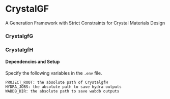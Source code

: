# CrystalGF
A Generation Framework with Strict Constraints for Crystal Materials Design

### CrystalgfG


### CrystalgfH

#### Dependencies and Setup

Specify the following variables in the `.env` file.

```
PROJECT_ROOT: the absolute path of CrystalgfH
HYDRA_JOBS: the absolute path to save hydra outputs
WABDB_DIR: the absolute path to save wabdb outputs
```

